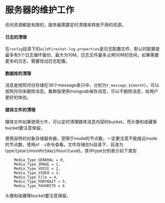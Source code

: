 # 服务器的维护工作
任何资源都是有限的，服务器需要定时清理来释放不用的资源。
#### 日志的清理
在```config```目录下的```wildfirechat-log.properties```是日志配置文件，默认的配置是最多有5个日志循环备份，最大为10M。日志文件最多占用50M的空间，如果需要更多的日志，需要改动日志配置。

#### 数据库的清理
消息是按照月份存储在36个message表只中，分别为```t_message_${month}```，可以按照月份来删除消息。集群版使用mongodb保存消息，可以不删除消息，给用户更好的体验。

#### 媒体文件的清理
媒体文件如果使用七牛，可以定时清理媒体消息内容的bucket，而头像和收藏等bucket要注意保留。

使用自带的对象存储服务器，受限于inode的节点数，一定要注意不能接近inode的节点数，使用```df -i```命令查看。文件存储在fs目录下，目录为${type}/${year}/${month}/${day}/${hour}/${uuid}。其中type分别表示如下类型
```
    Media_Type_GENERAL = 0,
    Media_Type_IMAGE = 1,
    Media_Type_VOICE = 2,
    Media_Type_VIDEO = 3,
    Media_Type_File = 4,
    Media_Type_PORTRAIT = 5,
    Media_Type_FAVORITE = 6
```
头像和收藏等bucket要注意保留。
